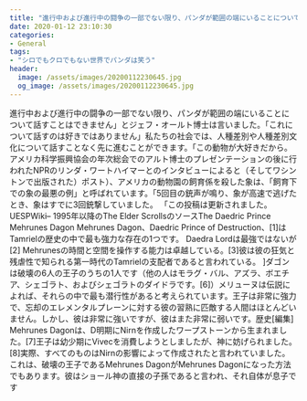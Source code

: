```yaml
---
title: "進行中および進行中の闘争の一部でない限り、パンダが範囲の端にいることについて話すことはできません」とジェフ・オールト博士は言いました。"
date: 2020-01-12 23:10:30
categories:
- General
tags:
- "シロでもクロでもない世界でパンダは笑う"
header:
  image: /assets/images/20200112230645.jpg
  og_image: /assets/images/20200112230645.jpg
---
```


進行中および進行中の闘争の一部でない限り、パンダが範囲の端にいることについて話すことはできません」とジェフ・オールト博士は言いました。「これについて話すのは好きではありません」私たちの社会では、人種差別や人種差別文化について話すことなく先に進むことができます。「この動物が大好きだから。アメリカ科学振興協会の年次総会でのアルト博士のプレゼンテーションの後に行われたNPRのリンダ・ワートハイマーとのインタビューによると（そしてワシントンで出版された）ポスト）、アメリカの動物園の飼育係を殺した象は、「飼育下での象の最悪の例」と呼ばれています。「5回目の銃声が鳴り、象が高速で逃げたとき、象はすでに3回銃撃していました。 「この投稿は更新されました。UESPWiki– 1995年以降のThe Elder ScrollsのソースThe Daedric Prince Mehrunes Dagon Mehrunes Dagon、Daedric Prince of Destruction、[1]はTamrielの歴史の中で最も強力な存在の1つです。 Daedra Lordは最強ではないが[2] Mehrunesの時間と空間を操作する能力は卓越している。[3]彼は彼の狂気と残虐性で知られる第一時代のTamrielの支配者であると言われている。 ]ダゴンは破壊の6人の王子のうちの1人です（他の人はモラグ・バル、アズラ、ボエチア、シェゴラト、およびシェゴラトのダイドラです。[6]）メリューヌは伝説によれば、それらの中で最も潜行性があると考えられています。王子は非常に強力で、忘却のエレメンタルプレーンに対する彼の習熟に匹敵する人間はほとんどいません。しかし、彼は非常に強いですが、彼はまた非常に弱いです。歴史[編集] Mehrunes Dagonは、D明期にNirnを作成したワープストーンから生まれました。[7]王子は幼少期にVivecを消費しようとしましたが、神に妨げられました。[8]実際、すべてのものはNirnの影響によって作成されたと言われていました。これは、破壊の王子であるMehrunes DagonがMehrunes Dagonになった方法でもあります。彼はショール神の直接の子孫であると言われ、それ自体が息子です
